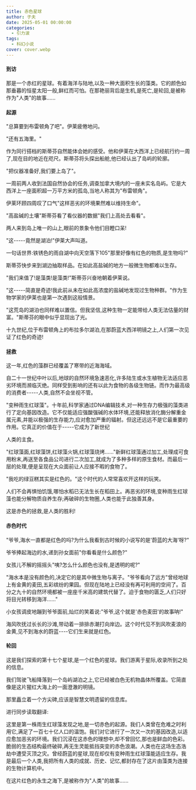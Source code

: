 ```yaml
---
title: 赤色星球
author: 子夫
date: 2025-05-01 00:00:00
categories:
  - 引力波
tags:
  - 科幻小说
cover: cover.webp
---
```


#### 到访

那是一个赤红的星球。有着海洋与陆地,以及一种大面积生长的藻类。它的颜色如那垂暮的恒星太阳一般,鲜红而可怕。在那艳丽背后是生机,是死亡,是轮回,是被称作为"人类"的故事……

#### 起源

"总算要到布雷顿角了吧"。伊莱疲倦地问。

"还有五海里。"

作为同行搭档的斯蒂芬自然能体会她的感受。他和伊莱在大西洋上已经航行约一周了,现在目的地近在咫尺。斯蒂芬将头探出船舱,他已经认出了岛屿的轮廓。

"把仪器准备好,我们要上岛了"。

一周前两人收到法国自然协会的任务,调查加拿大境内的一座未实名岛屿。它是大西洋上一座面积超一万平方米的孤岛,当地人称其为"布雷顿角"。

伊莱环顾四周叹了口气"这样恶劣的环境果然难以维持生命"。

"高盐碱的土壤"斯蒂芬看了看仪器的数据"我们上高处去看看"。

两人来到岛上唯一的山上,眼前的景象令他们目瞪口呆!

"这-----竟然是湖泊!"伊莱大声叫道。

一句话世界:铁锈色的雨自湖中向天空落下105"那里好像有红色的物质,是生物吗?"

斯蒂芬快步来到湖边抽取样品。在如此高盐碱的地方一般微生物都难以生存。

"我们来值了!是藻类!是藻类!"斯蒂芬兴奋地朝着伊莱说。

"这-----简直是奇迹!我此前从未在如此高浓度的盐碱地发现过生物种群。"作为生物学家的伊莱也是第一次遇到这般情景。

"这荒岛的湖泊也同样难以置信。但我坚信,这种生物一定能带给人类无法估量的财富。"斯蒂芬的眼中似乎显现出了光。

十九世纪,位于布雷顿角上的布拉多尔湖泊,在那蔚蓝大西洋明镜之上,人们第一次见证了红色的奇迹!

#### 拯救

这一年,红色的藻群已经覆盖了寒带的近海海域。

自二十一世纪中叶以后,地球的自然环境急速恶化,许多陆生或水生植物无法适应恶劣环境而濒临灭绝。同样受到影响的还有以此为食物的各级生物链。而作为最高级的消费者-----人类,自然不会坐视不管。

"变种雨生红球藻"。十年前,科学家通过DNA编辑技术,对一种生存力极强的藻类进行了定向基因改造。它不仅能适应强酸强碱的水体环境,还能释放消化酶分解重金属元素,并能以极强的生存能力,应对愈加严重的辐射。但这还远远不是它最重要的作用。它真正的价值在于-----它成为了新世纪

人类的主食。

"红球藻面,红球藻饼,红球藻火锅,红球藻烧烤……"新鲜红球藻通过加工,处理成可食用粉末,再送至各食品公司进行二次加工,就成为了多种多样的原生食材。而最后一层的处理,便是呈现在大众面前让人应接不暇的食物了。

"我吃的绿豆糕其实是红色的。"这个时代的人常常喜欢开这样的玩笑。

人们不会再惧怕饥饿,哪怕水稻已无法生长在稻田上。再恶劣的环境,变种雨生红球藻也能分解物质自养生存;再破碎的生物圈,人类也能于此独善其身。

这是赤色的拯救,是人类的胜利!

#### 赤色时代

"爷爷,海水一直都是红色的吗?为什么我看到古时候的小说写的是'蔚蓝的大海'呀?"

爷爷捧起海边的水,递到孙女面前"你看看是什么颜色?"

女孩儿不解的摇摇头"咦?怎么什么颜色也没有,是透明的呢?"

"海水本是没有颜色的,决定它的是其中微生物与离子。"爷爷看向了远方"曾经地球上有金黄的麦田,五彩缤纷的果园。但现在陆地上已经没有再可利用的空间了。百分之九十的自然环境都被一座座千米高的建筑代替了。迫于食物的匮乏,人们只好将目光转移到海洋……"

小女孩调皮地蹦到爷爷面前,灿烂的笑着说:"爷爷,这个就是'赤色麦田'的故事呐!"

海风吹抚过长长的沙滩,带动着一排排赤潮打向岸边。这个时代见不到风吹麦浪的金黄,见不到海水的蔚蓝----它们生来就是红色。

#### 轮回

这是我们探索的第十七个星球,是一个红色的星球。我们游离于星际,收录所到之处的信息。

我们驾驶飞船降落到一个岛屿湖泊之上,它已经被白色无机物晶体所覆盖。它简直像是这片猩红大海上的一面澄澈的明镜。

那里矗立着一个方尖碑,应该是智慧文明遗留的信息库。

进行同步读取翻译:

这里是第一株雨生红球藻发现之地,是一切赤色的起源。我们人类曾在危难之时利用它,满足了一百七十亿人口的温饱。我们对它进行了一次又一次的基因改造,以适应愈加恶劣的环境。我们沉浸在这赤色的理想中,却不曾回忆,那也是鲜血的色彩。脆弱的生态结构最终破碎,再无生灵能抵挡突变的赤色浪潮。人类也在这场生态浩劫中遭受灭顶之灾。曾经蔚蓝的星球,现在却仅有变种雨生红球藻能适应生存。我是最后一个人类,我把所有人类的成就、历史、记忆,都封存在了这片由藻类为连接的生物计算机中。

在这片红色的永生之海下,是被称作为"人类"的故事……
